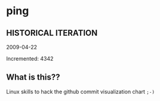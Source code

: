 # ping

## HISTORICAL ITERATION
2009-04-22

Incremented: 4342

## What is this?? 
Linux skills to hack the github commit visualization chart `;-)`
